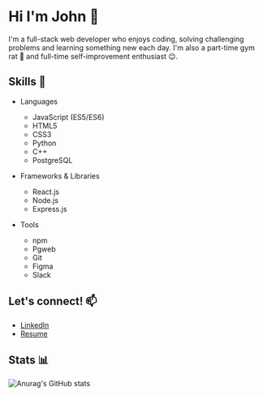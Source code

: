 # Hi I'm John :wave:

I'm a full-stack web developer who enjoys coding, solving challenging problems and learning something new each day.
I'm also a part-time gym rat :muscle: and full-time self-improvement enthusiast :wink:.
## Skills :book:

- Languages
  - JavaScript (ES5/ES6)
  - HTML5
  - CSS3
  - Python
  - C++
  - PostgreSQL

- Frameworks & Libraries
  - React.js
  - Node.js
  - Express.js

- Tools
  - npm
  - Pgweb
  - Git
  - Figma
  - Slack

## Let's connect! :mailbox:

- [LinkedIn](https://www.linkedin.com/in/john-hc-hwang/)
- [Resume](https://drive.google.com/file/d/15qU-521GRG02Ab6y7ShFp5Cqm25uWepL/view?usp=sharing)

## Stats :bar_chart:

![Anurag's GitHub stats](https://github-readme-stats.vercel.app/api?username=john-hc-hwang&show_icons=true&theme=dark)
